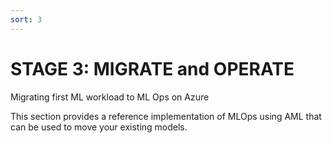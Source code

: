 ```yaml
---
sort: 3
---
```

# STAGE 3: MIGRATE and OPERATE

Migrating first ML workload to ML Ops on Azure

This section provides a reference implementation of MLOps using AML that can be used to move your existing models.
